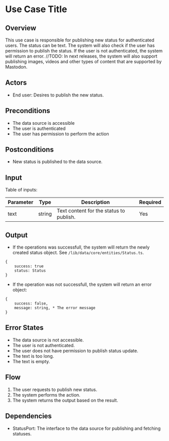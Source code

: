 # Use Case Title

## Overview

This use case is responsible for publishing new status for authenticated users. The status can be text. The system will also check if the user has permission to publish the status. If the user is not authenticated, the system will return an error. //TODO: In next releases, the system will also support publishing images, videos and other types of content that are supported by Mastodon.

## Actors

- End user: Desires to publish the new status.


## Preconditions

- The data source is accessible
- The user is authenticated
- The user has permission to perform the action


## Postconditions

- New status is published to the data source.


## Input

Table of inputs:

| Parameter     | Type   | Description                             | Required |
| --------------| ------ | ----------------------------------------| -------- |
| text          | string | Text content for the status to publish. | Yes      |

## Output

- If the operations was successfull, the system will return the newly created status object. See `/lib/data/core/entities/Status.ts`.

```
{
    success: true
    status: Status
}
```

- If the operation was not successfull, the system will return an error object:
    
```
{
    success: false,
    message: string, * The error message
}
```

## Error States

- The data source is not accessible.
- The user is not authenticated.
- The user does not have permission to publish status update.
- The text is too long.
- The text is empty.

## Flow

1. The user requests to publish new status.
2. The system performs the action.
3. The system returns the output based on the result.

## Dependencies

- StatusPort: The interface to the data source for publishing and fetching statuses.





